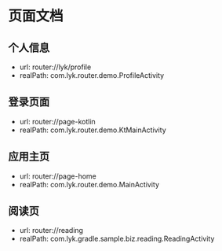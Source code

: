 # 页面文档

## 个人信息 
- url: router://lyk/profile 
- realPath: com.lyk.router.demo.ProfileActivity 

## 登录页面 
- url: router://page-kotlin 
- realPath: com.lyk.router.demo.KtMainActivity 

## 应用主页 
- url: router://page-home 
- realPath: com.lyk.router.demo.MainActivity 

## 阅读页 
- url: router://reading 
- realPath: com.lyk.gradle.sample.biz.reading.ReadingActivity 

